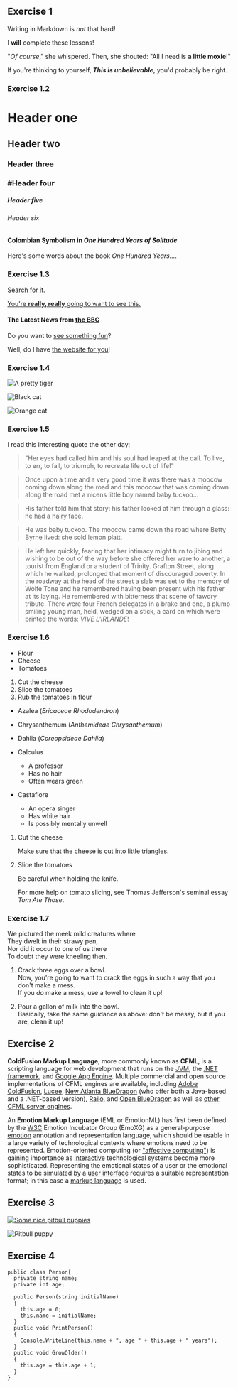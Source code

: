 ## Exercise 1
Writing in Markdown is _not_ that hard!

I **will** complete these lessons!

"_Of course_," she whispered. Then, she shouted: "All I need is **a little moxie**!"

If you're thinking to yourself, **_This is unbelievable_**, you'd probably be right.

### Exercise 1.2

# Header one
## Header two
### Header three
### #Header four
##### Header five
###### Header six

#### Colombian Symbolism in _One Hundred Years of Solitude_

Here's some words about the book _One Hundred Years..._.

### Exercise 1.3

[Search for it.](http://www.google.com)

[You're **really, really** going to want to see this.](http://www.dailykitten.com)

#### The Latest News from [the BBC](http://www.bbc.com/news)

Do you want to [see something fun](http://www.zombo.com)?

Well, do I have [the website for you](http://www.stumbleupon.com)!

### Exercise 1.4

![A pretty tiger](https://upload.wikimedia.org/wikipedia/commons/5/56/Tiger.50.jpg)

![Black cat][Black]

![Orange cat][Orange]

[Black]: https://upload.wikimedia.org/wikipedia/commons/a/a3/81_INF_DIV_SSI.jpg
[Orange]: http://icons.iconarchive.com/icons/google/noto-emoji-animals-nature/256/22221-cat-icon.png

### Exercise 1.5

I read this interesting quote the other day:

>"Her eyes had called him and his soul had leaped at the call. To live, to err, to fall, to triumph, to recreate life out of life!"


>Once upon a time and a very good time it was there was a moocow coming down along the road and this moocow that was coming down along the road met a nicens little boy named baby tuckoo...

>His father told him that story: his father looked at him through a glass: he had a hairy face.

>He was baby tuckoo. The moocow came down the road where Betty Byrne lived: she sold lemon platt.

>He left her quickly, fearing that her intimacy might turn to jibing and wishing to be out of the way before she offered her ware to another, a tourist from England or a student of Trinity. Grafton Street, along which he walked, prolonged that moment of discouraged poverty. In the roadway at the head of the street a slab was set to the memory of Wolfe Tone and he remembered having been present with his father at its laying. He remembered with bitterness that scene of tawdry tribute. There were four French delegates in a brake and one, a plump smiling young man, held, wedged on a stick, a card on which were printed the words: _VIVE L'IRLANDE_!

### Exercise 1.6

* Flour
* Cheese
* Tomatoes

1. Cut the cheese
2. Slice the tomatoes
3. Rub the tomatoes in flour

* Azalea (_Ericaceae Rhododendron_)
* Chrysanthemum (_Anthemideae Chrysanthemum_)
* Dahlia (_Coreopsideae Dahlia_)

* Calculus
    * A professor
    * Has no hair
    * Often wears green
* Castafiore
    * An opera singer
    * Has white hair
    * Is possibly mentally unwell

1. Cut the cheese

	Make sure that the cheese is cut into little triangles.

2. Slice the tomatoes

  	Be careful when holding the knife.
  
  	For more help on tomato slicing, see Thomas Jefferson's seminal essay _Tom Ate Those_.

### Exercise 1.7

We pictured the meek mild creatures where  
They dwelt in their strawy pen,  
Nor did it occur to one of us there   
To doubt they were kneeling then.

1. Crack three eggs over a bowl.  
 Now, you're going to want to crack the eggs in such a way that you don't make a mess.  
 If you _do_ make a mess, use a towel to clean it up!

2. Pour a gallon of milk into the bowl.  
 Basically, take the same guidance as above: don't be messy, but if you are, clean it up!


## Exercise 2

**ColdFusion Markup Language**, more commonly known as **CFML**, is a scripting language for web development that runs on the [JVM](https://en.wikipedia.org/wiki/JVM), the [.NET framework](https://en.wikipedia.org/wiki/.NET_Framework), and [Google App Engine](https://en.wikipedia.org/wiki/Google_App_Engine). Multiple commercial and open source implementations of CFML engines are available, including [Adobe ColdFusion](https://en.wikipedia.org/wiki/Adobe_ColdFusion), [Lucee](https://en.wikipedia.org/wiki/Lucee), [New Atlanta BlueDragon](https://en.wikipedia.org/wiki/New_Atlanta) (who offer both a Java-based and a .NET-based version), [Railo](https://en.wikipedia.org/wiki/Railo), and [Open BlueDragon](https://en.wikipedia.org/wiki/Open_BlueDragon) as well as [other CFML server engines](https://en.wikipedia.org/wiki/ColdFusion#Alternative_server_environments).

An **Emotion Markup Language** (EML or EmotionML) has first been defined by the [W3C](https://en.wikipedia.org/wiki/W3C) Emotion Incubator Group (EmoXG) as a general-purpose [emotion](https://en.wikipedia.org/wiki/Emotion) annotation and representation language, which should be usable in a large variety of technological contexts where emotions need to be represented. Emotion-oriented computing (or ["affective computing"](https://en.wikipedia.org/wiki/Affective_computing)) is gaining importance as [interactive](https://en.wikipedia.org/wiki/Interactivity) technological systems become more sophisticated. Representing the emotional states of a user or the emotional states to be simulated by a [user interface](https://en.wikipedia.org/wiki/User_interface) requires a suitable representation format; in this case a [markup language](https://en.wikipedia.org/wiki/Markup_language) is used.

## Exercise 3

[![Some nice pitbull puppies](https://i.ytimg.com/vi/keVnkzjlCJ8/hq720.jpg?sqp=-oaymwEcCOgCEMoBSFXyq4qpAw4IARUAAIhCGAFwAcABBg==&rs=AOn4CLAuedkdceLv8xcTR4FzQWjph2sP6Q)](https://www.youtube.com/watch?v=keVnkzjlCJ8)

![Pitbull puppy](https://cdn.shopify.com/s/files/1/0284/2391/3547/articles/American-Pitbull-Puppies-6.JPG_c4357295-9ee4-45f8-9718-e36c98022c46.jpg?v=1603063314)

## Exercise 4
```
public class Person{
  private string name;
  private int age;

  public Person(string initialName)
  {
    this.age = 0;
    this.name = initialName;
  }
  public void PrintPerson()
  {
    Console.WriteLine(this.name + ", age " + this.age + " years");
  }
  public void GrowOlder()
  {
    this.age = this.age + 1;
  }
}
```